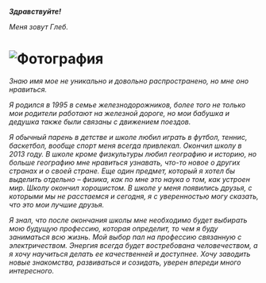 ___</u>Здравствуйте!</u>___
 
_*Меня зовут Глеб.*_ 
 
 # ![Фотография](https://flomaster.top/uploads/posts/2023-01/1673978368_flomaster-club-p-risunok-beseda-vkontakte-8.jpg)

_Знаю имя мое не уникально и довольно распространено, но мне оно нравиться._ 
 
_Я родился в 1995 в семье железнодорожников, более того не только мои родители работают на железной дороге, но мои бабушка и дедушка также были связаны с движением поездов._ 
 
_Я обычный парень в детстве и школе любил играть в футбол, теннис, баскетбол, вообще спорт меня всегда привлекал. Окончил школу в 2013 году. В школе кроме физкультуры любил географию и историю, но больше географию мне нравиться узнавать, что-то новое о других странах и о своей стране. Еще один предмет, который я хотел бы выделить отдельно – физика, как по мне это наука о том, как устроен мир. Школу окончил хорошистом. В школе у меня появились друзья, с которыми мы не расстаемся и сегодня, я с уверенностью могу сказать, что это мои лучшие друзья._
 
_Я знал, что после окончания школы мне необходимо будет выбирать мою будущую профессию, которая определит, то чем я буду заниматься всю жизнь. Мой выбор пал на профессию связанную с электричеством. Энергия всегда будет востребована человечеством, а я хочу научиться делать ее качественней и доступнее. Хочу заводить новые знакомства, развиваться и созидать, уверен впереди много интересного._
